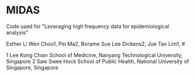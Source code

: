 # MIDAS

Code used for "Leveraging high frequency data for epidemiological analysis"

Esther Li Wen Choo1, Pei Ma2, Borame Sue Lee Dickens2, Jue Tao Lim1, #
 
1 Lee Kong Chian School of Medicine, Nanyang Technological University, Singapore
2 Saw Swee Hock School of Public Health, National University of Singapore, Singapore

